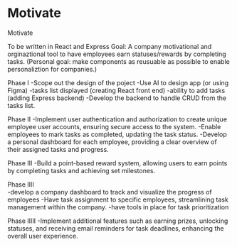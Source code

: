 # Motivate
Motivate

To be written in React and Express 
Goal: A company motivational and orginaztional tool to have employees earn statuses/rewards by completing tasks. 
(Personal goal: make components as reusuable as possible to enable personaliztion for companies.)

Phase I 
-Scope out the design of the poject
-Use AI to design app (or using Figma) 
-tasks list displayed (creating React front end) 
-ability to add tasks (adding Express backend) 
-Develop the backend to handle CRUD from the tasks list.  

Phase II 
-Implement user authentication and authorization to create unique employee user accounts, ensuring secure access to the system.
-Enable employees to mark tasks as completed, updating the task status.
-Develop a personal dashboard for each employee, providing a clear overview of their assigned tasks and progress. 

Phase III 
-Build a  point-based reward system, allowing users to earn points by completing tasks and achieving set milestones.

Phase IIII  
-develop a company dashboard to track and visualize the progress of employees 
-Have task assignment to specific employees, streamlining task management within the company.
-have tools in place for task prioritization

Phase IIIII 
-Implement additional features such as earning prizes, unlocking statuses, and receiving email reminders for task deadlines, enhancing the overall user experience.
